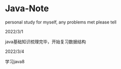 # Java-Note
personal study for myself, any problems met please tell

2022/3/1

java基础知识梳理完毕，开始复习数据结构

2022/3/4

学习java8

